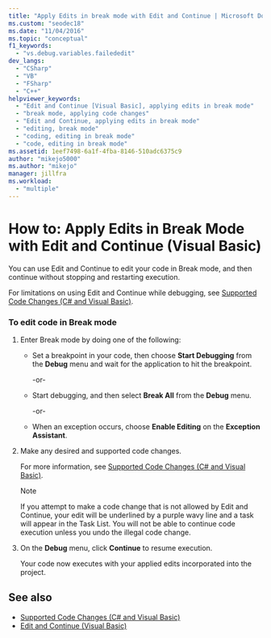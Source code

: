 ```yaml
---
title: "Apply Edits in break mode with Edit and Continue | Microsoft Docs"
ms.custom: "seodec18"
ms.date: "11/04/2016"
ms.topic: "conceptual"
f1_keywords:
  - "vs.debug.variables.failededit"
dev_langs:
  - "CSharp"
  - "VB"
  - "FSharp"
  - "C++"
helpviewer_keywords:
  - "Edit and Continue [Visual Basic], applying edits in break mode"
  - "break mode, applying code changes"
  - "Edit and Continue, applying edits in break mode"
  - "editing, break mode"
  - "coding, editing in break mode"
  - "code, editing in break mode"
ms.assetid: 1eef7498-6a1f-4fba-8146-510adc6375c9
author: "mikejo5000"
ms.author: "mikejo"
manager: jillfra
ms.workload:
  - "multiple"
---
```

# How to: Apply Edits in Break Mode with Edit and Continue (Visual Basic)
You can use Edit and Continue to edit your code in Break mode, and then continue without stopping and restarting execution.

For limitations on using Edit and Continue while debugging, see [Supported Code Changes (C# and Visual Basic)](../debugger/supported-code-changes-csharp.md).

### To edit code in Break mode

1. Enter Break mode by doing one of the following:

    - Set a breakpoint in your code, then choose **Start Debugging** from the **Debug** menu and wait for the application to hit the breakpoint.

         -or-

    - Start debugging, and then select **Break All** from the **Debug** menu.

         -or-

    - When an exception occurs, choose **Enable Editing** on the **Exception Assistant**.

2. Make any desired and supported code changes.

     For more information, see [Supported Code Changes (C# and Visual Basic)](../debugger/supported-code-changes-csharp.md).

    > [!NOTE]
    > If you attempt to make a code change that is not allowed by Edit and Continue, your edit will be underlined by a purple wavy line and a task will appear in the Task List. You will not be able to continue code execution unless you undo the illegal code change.

3. On the **Debug** menu, click **Continue** to resume execution.

     Your code now executes with your applied edits incorporated into the project.

## See also
- [Supported Code Changes (C# and Visual Basic)](../debugger/supported-code-changes-csharp.md)
- [Edit and Continue (Visual Basic)](../debugger/edit-and-continue-visual-basic.md)
